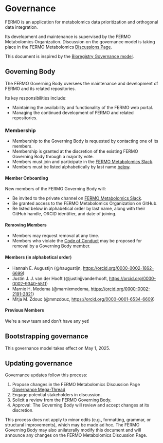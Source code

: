 # Governance

FERMO is an application for metabolomics data prioritization and orthogonal data integration.

Its development and maintenance is supervised by the FERMO Metabolomics Organization.
Discussion on the governance model is taking place in the FERMO Metabolomics [Discussions Page](https://github.com/orgs/fermo-metabolomics/discussions/1).

This document is inspired by the [Bioregistry Governance model](https://github.com/biopragmatics/bioregistry/blob/main/docs/GOVERNANCE.md).

## Governing Body

The FERMO Governing Body oversees the maintenance and development of FERMO and its related repositories.

Its key responsibilities include:

- Maintaining the availability and functionality of the FERMO web portal.
- Managing the continued development of FERMO and related repositories.


### Membership

- Membership to the Governing Body is requested by contacting one of its members.
- Membership is granted at the discretion of the existing FERMO Governing Body through a majority vote.
- Members must join and participate in the [FERMO Metabolomics Slack](https://fermometabolomics.slack.com/).
- Members must be listed alphabetically by last name [below](#members-in-alphabetical-order).

#### Member Onboarding

New members of the FERMO Governing Body will:

- Be invited to the private channel on [FERMO Metabolomics Slack](https://fermometabolomics.slack.com/).
- Be granted access to the FERMO Metabolomics Organization on GitHub.
- Be listed below in alphabetical order by last name, along with their GitHub handle, ORCID identifier, and date of joining.

#### Removing Members

- Members may request removal at any time.
- Members who violate the [Code of Conduct](CODE_OF_CONDUCT.md) may be proposed for removal by a Governing Body member.

#### Members (in alphabetical order)

- Hannah E. Augustijn (@haugustijn, https://orcid.org/0000-0002-1862-6699)
- Justin J. J. van der Hooft (@justinjjvanderhooft, https://orcid.org/0000-0002-9340-5511)
- Marnix H. Medema (@marnixmedema, https://orcid.org/0000-0002-2191-2821)
- Mitja M. Zdouc (@mmzdouc, https://orcid.org/0000-0001-6534-6609)

#### Previous Members

We're a new team and don't have any yet!

## Bootstrapping governance

This governance model takes effect on May 1, 2025.

## Updating governance

Governance updates follow this process:

1. Propose changes in the FERMO Metabolomics Discussion Page [Governance Mega-Thread](https://github.com/orgs/fermo-metabolomics/discussions/1)
2. Engage potential stakeholders in discussion.
3. Solicit a review from the FERMO Governing Body.
4. Approval: The Governing Body will review and accept changes at its discretion.

This process does not apply to minor edits (e.g., formatting, grammar, or structural improvements), which may be made ad hoc.
The FERMO Governing Body may also unilaterally modify this document and will announce any changes on the FERMO Metabolomics Discussion Page.
